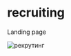 # recruiting
Landing page

![рекрутинг](https://user-images.githubusercontent.com/87609018/223205737-6ecf25a1-d887-4b77-a617-755b51e2ccaa.jpg)
